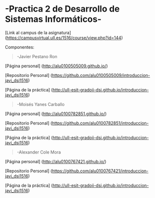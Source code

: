 **\-Practica 2 de Desarrollo de Sistemas Informáticos\-**
=======================

[Link al campus de la asignatura] (https://campusvirtual.ull.es/1516/course/view.php?id=144)

Componentes:
> -Javier Pestano Ron

[Página personal] (http://alu0100505009.github.io/)

[Repositorio Personal] (https://github.com/alu0100505009/introduccion-javi_dsi1516)

[Página de la práctica] (http://ull-esit-gradoii-dsi.github.io/introduccion-javi_dsi1516)

> -Moisés Yanes Carballo

[Página personal] (http://alu0100782851.github.io/)

[Repositorio Personal] (https://github.com/alu0100782851/introduccion-javi_dsi1516)

[Página de la práctica] (http://ull-esit-gradoii-dsi.github.io/introduccion-javi_dsi1516)

> -Alexander Cole Mora

[Página personal] (http://alu0100767421.github.io/)

[Repositorio Personal] (https://github.com/alu0100767421/introduccion-javi_dsi1516)

[Página de la práctica] (http://ull-esit-gradoii-dsi.github.io/introduccion-javi_dsi1516)
